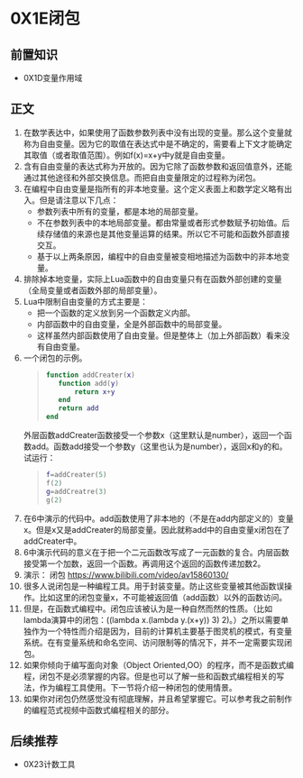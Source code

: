 # 0X1E闭包

## 前置知识

* 0X1D变量作用域

## 正文

1. 在数学表达中，如果使用了函数参数列表中没有出现的变量。那么这个变量就称为自由变量。因为它的取值在表达式中是不确定的，需要看上下文才能确定其取值（或者取值范围）。例如f(x)=x+y中y就是自由变量。
1. 含有自由变量的表达式称为开放的。因为它除了函数参数和返回值意外，还能通过其他途径和外部交换信息。而把自由变量限定的过程称为闭包。
1. 在编程中自由变量是指所有的非本地变量。这个定义表面上和数学定义略有出入。但是请注意以下几点：
    * 参数列表中所有的变量，都是本地的局部变量。
    * 不在参数列表中的本地局部变量。都由常量或者形式参数赋予初始值。后续存储值的来源也是其他变量运算的结果。所以它不可能和函数外部直接交互。
    * 基于以上两条原因，编程中的自由变量被变相地描述为函数中的非本地变量。
1. 排除掉本地变量，实际上Lua函数中的自由变量只有在函数外部创建的变量（全局变量或者函数外部的局部变量）。
1. Lua中限制自由变量的方式主要是：
    * 把一个函数的定义放到另一个函数定义内部。
    * 内部函数中的自由变量，全是外部函数中的局部变量。
    * 这样虽然内部函数使用了自由变量。但是整体上（加上外部函数）看来没有自由变量。
1. 一个闭包的示例。
    >```lua
    >function addCreater(x)
    >    function add(y)
    >        return x+y
    >    end
    >    return add
    >end
    >```
    外层函数addCreater函数接受一个参数x（这里默认是number），返回一个函数add。函数add接受一个参数y（这里也认为是number），返回x和y的和。试运行：
    >```lua
    >f=addCreater(5)
    >f(2)
    >g=addCreatre(3)
    >g(2)
    >```
1. 在6中演示的代码中。add函数使用了非本地的（不是在add内部定义的）变量x。但是x又是addCreater的局部变量。因此就称add中的自由变量x闭包在了addCreater中。
1. 6中演示代码的意义在于把一个二元函数改写成了一元函数的复合。内层函数接受第一个加数，返回一个函数。再调用这个返回的函数传递加数2。
1. 演示： 闭包 <https://www.bilibili.com/video/av15860130/>
1. 很多人说闭包是一种编程工具。用于封装变量。防止这些变量被其他函数误操作。比如这里的闭包变量x，不可能被返回值（add函数）以外的函数访问。
1. 但是，在函数式编程中。闭包应该被认为是一种自然而然的性质。（比如lambda演算中的闭包：((lambda x.(lambda y.(x+y)) 3) 2)。）之所以需要单独作为一个特性而介绍是因为，目前的计算机主要基于图灵机的模式，有变量系统。在有变量系统和命名空间、访问限制等的情况下，并不一定需要实现闭包。
1. 如果你倾向于编写面向对象（Object Oriented,OO）的程序，而不是函数式编程，闭包不是必须掌握的内容。但是也可以了解一些和函数式编程相关的写法，作为编程工具使用。下一节将介绍一种闭包的使用情景。
1. 如果你对闭包仍然感觉没有彻底理解，并且希望掌握它。可以参考我之前制作的编程范式视频中函数式编程相关的部分。

## 后续推荐

* 0X23计数工具